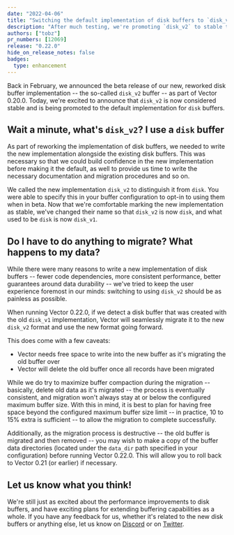 ```yaml
---
date: "2022-04-06"
title: "Switching the default implementation of disk buffers to `disk_v2`"
description: "After much testing, we're promoting `disk_v2` to stable to bring performance and efficiency benefits to everyone using disk buffers."
authors: ["tobz"]
pr_numbers: [12069]
release: "0.22.0"
hide_on_release_notes: false
badges:
  type: enhancement
---
```


Back in February, we announced the beta release of our new, reworked disk buffer implementation --
the so-called `disk_v2` buffer -- as part of Vector 0.20.0.  Today, we're excited to announce that
`disk_v2` is now considered stable and is being promoted to the default implementation for `disk`
buffers.

## Wait a minute, what's `disk_v2`?  I use a `disk` buffer

As part of reworking the implementation of disk buffers, we needed to write the new implementation
alongside the existing disk buffers. This was necessary so that we could build confidence in the new
implementation before making it the default, as well to provide us time to write the necessary
documentation and migration procedures and so on.

We called the new implementation `disk_v2` to distinguish it from `disk`. You were able to specify
this in your buffer configuration to opt-in to using them when in beta. Now that we're comfortable
marking the new implementation as stable, we've changed their name so that `disk_v2` is now `disk`,
and what used to be `disk` is now `disk_v1`.

## Do I have to do anything to migrate? What happens to my data?

While there were many reasons to write a new implementation of disk buffers -- fewer code
dependencies, more consistent performance, better guarantees around data durability -- we've tried
to keep the user experience foremost in our minds: switching to using `disk_v2` should be as
painless as possible.

When running Vector 0.22.0, if we detect a disk buffer that was created with the old `disk_v1`
implementation, Vector will seamlessly migrate it to the new `disk_v2` format and use the new format
going forward.

This does come with a few caveats:

- Vector needs free space to write into the new buffer as it's migrating the old buffer over
- Vector will delete the old buffer once all records have been migrated

While we do try to maximize buffer compaction during the migration -- basically, delete old data as
it's migrated -- the process is eventually consistent, and migration won't always stay at or below
the configured maximum buffer size.  With this in mind, it is best to plan for having free space
beyond the configured maximum buffer size limit -- in practice, 10 to 15% extra is sufficient -- to
allow the migration to complete successfully.

Additionally, as the migration process is destructive -- the old buffer is migrated and then removed
-- you may wish to make a copy of the buffer data directories (located under the `data_dir` path
specified in your configuration) before running Vector 0.22.0.  This will allow you to roll back to
Vector 0.21 (or earlier) if necessary.

## Let us know what you think!

We're still just as excited about the performance improvements to disk buffers, and have exciting
plans for extending buffering capabilities as a whole.  If you have any feedback for us, whether
it's related to the new disk buffers or anything else, let us know on [Discord] or on [Twitter].

[Discord]: https://discord.com/invite/dX3bdkF
[Twitter]: https://twitter.com/vectordotdev
